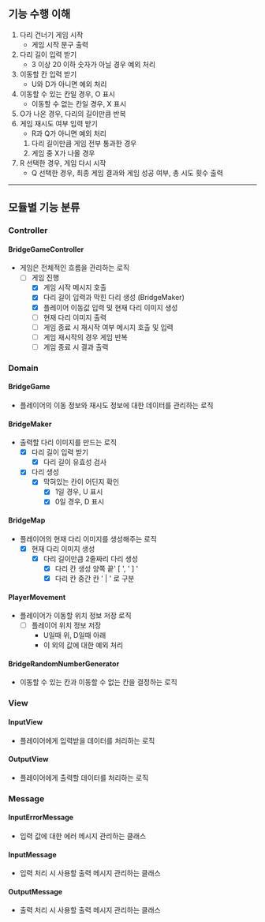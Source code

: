 ## 기능 수행 이해
1. 다리 건너기 게임 시작
   - 게임 시작 문구 출력
2. 다리 길이 입력 받기
   - 3 이상 20 이하 숫자가 아닐 경우 예외 처리
3. 이동할 칸 입력 받기
   - U와 D가 아니면 예외 처리
4. 이동할 수 있는 칸일 경우, O 표시 
   - 이동할 수 없는 칸일 경우, X 표시
5. O가 나온 경우, 다리의 길이만큼 반복 
6. 게임 재시도 여부 입력 받기
   - R과 Q가 아니면 예외 처리
   1) 다리 길이만큼 게임 전부 통과한 경우
   2) 게임 중 X가 나올 경우
7. R 선택한 경우, 게임 다시 시작
   - Q 선택한 경우, 최종 게임 결과와 게임 성공 여부, 총 시도 횟수 출력

---
## 모듈별 기능 분류

### Controller
#### BridgeGameController
- 게임은 전체적인 흐름을 관리하는 로직
  - [ ] 게임 진행
    - [x] 게임 시작 메시지 호출
    - [x] 다리 길이 입력과 막힌 다리 생성 (BridgeMaker)
    - [x] 플레이어 이동값 입력 및 현재 다리 이미지 생성
    - [ ] 현재 다리 이미지 출력
    - [ ] 게임 종료 시 재시작 여부 메시지 호출 및 입력
    - [ ] 게임 재시작의 경우 게임 반복
    - [ ] 게임 종료 시 결과 출력

### Domain
#### BridgeGame
- 플레이어의 이동 정보와 재시도 정보에 대한 데이터를 관리하는 로직
#### BridgeMaker
- 출력할 다리 이미지를 만드는 로직
  - [x] 다리 길이 입력 받기
    - [x] 다리 길이 유효성 검사
  - [x] 다리 생성
    - [x] 막혀있는 칸이 어딘지 확인
      - [x] 1일 경우, U 표시
      - [x] 0일 경우, D 표시
#### BridgeMap
- 플레이어의 현재 다리 이미지를 생성해주는 로직
  - [x] 현재 다리 이미지 생성
    - [x] 다리 길이만큼 2줄짜리 다리 생성
        - [x] 다리 칸 생성 양쪽 끝' [ ',  ' ] '
        - [x] 다리 칸 중간 칸 ' | ' 로 구분
#### PlayerMovement
- 플레이어가 이동할 위치 정보 저장 로직
  - [ ] 플레이어 위치 정보 저장
    - U일때 위, D일때 아래
    - 이 외의 값에 대한 예외 처리
#### BridgeRandomNumberGenerator
- 이동할 수 있는 칸과 이동할 수 없는 칸을 결정하는 로직

### View
#### InputView
- 플레이어에게 입력받을 데이터를 처리하는 로직
#### OutputView
- 플레이어에게 출력할 데이터를 처리하는 로직

### Message
#### InputErrorMessage
- 입력 값에 대한 에러 메시지 관리하는 클래스
#### InputMessage
- 입력 처리 시 사용할 출력 메시지 관리하는 클래스
#### OutputMessage
- 출력 처리 시 사용할 출력 메시지 관리하는 클래스